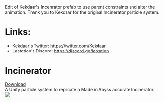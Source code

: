 Edit of Kekdaar's Incenrator prefab to use parent constraints and alter the animation.
Thank you to Kekdaar for the original Incinerator particle system.

# Links:
- Kekdaar's Twitter: https://twitter.com/Kekdaar
- Lastation's Discord: https://discord.gg/lastation

# Incinerator
[Download](/releases)<br>
A Unity particle system to replicate a Made in Abyss accurate Incinerator.
![](https://github.com/LastationVRChat/Incinerator/blob/884ccee6d1ba31f4113ccae4bc4fa8a6f96b0160/Recording%202023-05-05%20at%2022.35.11.gif)
